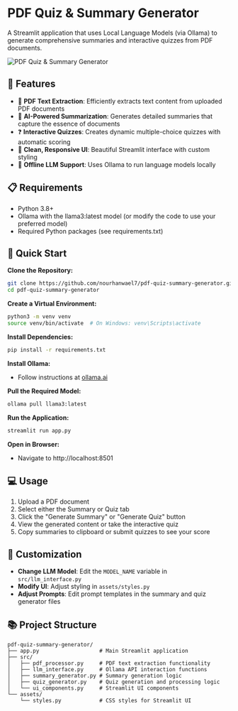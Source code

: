 # PDF Quiz & Summary Generator

A Streamlit application that uses Local Language Models (via Ollama) to generate comprehensive summaries and interactive quizzes from PDF documents.

![PDF Quiz & Summary Generator](https://i.postimg.cc/BZK8D1H1/Chat-GPT-Image-May-10-2025-01-26-21-AM.png)

## 🌟 Features

- 📄 **PDF Text Extraction**: Efficiently extracts text content from uploaded PDF documents
- 📝 **AI-Powered Summarization**: Generates detailed summaries that capture the essence of documents
- ❓ **Interactive Quizzes**: Creates dynamic multiple-choice quizzes with automatic scoring
- 🎨 **Clean, Responsive UI**: Beautiful Streamlit interface with custom styling
- 🤖 **Offline LLM Support**: Uses Ollama to run language models locally

## 📋 Requirements

- Python 3.8+
- Ollama with the llama3:latest model (or modify the code to use your preferred model)
- Required Python packages (see requirements.txt)

## 🚀 Quick Start

**Clone the Repository:**
```bash
git clone https://github.com/nourhanwael7/pdf-quiz-summary-generator.git
cd pdf-quiz-summary-generator
```

**Create a Virtual Environment:**
```bash
python3 -m venv venv
source venv/bin/activate  # On Windows: venv\Scripts\activate
```

**Install Dependencies:**
```bash
pip install -r requirements.txt
```

**Install Ollama:**
- Follow instructions at [ollama.ai](https://ollama.ai)

**Pull the Required Model:**
```bash
ollama pull llama3:latest
```

**Run the Application:**
```bash
streamlit run app.py
```

**Open in Browser:**
- Navigate to http://localhost:8501

## 💻 Usage

1. Upload a PDF document
2. Select either the Summary or Quiz tab
3. Click the "Generate Summary" or "Generate Quiz" button
4. View the generated content or take the interactive quiz
5. Copy summaries to clipboard or submit quizzes to see your score

## 🔧 Customization

- **Change LLM Model**: Edit the `MODEL_NAME` variable in `src/llm_interface.py`
- **Modify UI**: Adjust styling in `assets/styles.py`
- **Adjust Prompts**: Edit prompt templates in the summary and quiz generator files

## 📚 Project Structure

```
pdf-quiz-summary-generator/
├── app.py                   # Main Streamlit application
├── src/
│   ├── pdf_processor.py     # PDF text extraction functionality
│   ├── llm_interface.py     # Ollama API interaction functions
│   ├── summary_generator.py # Summary generation logic
│   ├── quiz_generator.py    # Quiz generation and processing logic
│   └── ui_components.py     # Streamlit UI components
└── assets/
    └── styles.py            # CSS styles for Streamlit UI
```


